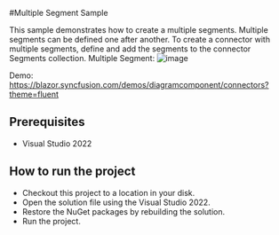 #Multiple Segment Sample

This sample demonstrates how to create a multiple segments. Multiple segments can be defined one after another. To create a connector with multiple segments, define and add the segments to the connector Segments collection.
Multiple Segment:
![image](https://user-images.githubusercontent.com/77827252/215649094-27ea9b6f-af9d-4f99-8a9e-6a40b9b0c071.png)

Demo:
https://blazor.syncfusion.com/demos/diagramcomponent/connectors?theme=fluent

## Prerequisites

* Visual Studio 2022

## How to run the project

* Checkout this project to a location in your disk.
* Open the solution file using the Visual Studio 2022.
* Restore the NuGet packages by rebuilding the solution.
* Run the project.
